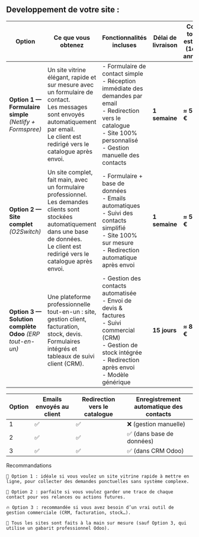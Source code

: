 ## Developpement de votre site :

| **Option**                                               | **Ce que vous obtenez**                                                                                                                                                                                  | **Fonctionnalités incluses**                                                                                                                                                     | **Délai de livraison** | **Coût total estimé (1ère année)** |
| -------------------------------------------------------- | -------------------------------------------------------------------------------------------------------------------------------------------------------------------------------------------------------- | -------------------------------------------------------------------------------------------------------------------------------------------------------------------------------- | ---------------------- | ---------------------------------- |
| **Option 1 — Formulaire simple** *(Netlify + Formspree)* | Un site vitrine élégant, rapide et sur mesure avec un formulaire de contact. <br>Les messages sont envoyés automatiquement par email. <br>Le client est redirigé vers le catalogue après envoi.          | - Formulaire de contact simple<br>- Réception immédiate des demandes par email<br>- Redirection vers le catalogue<br>- Site 100% personnalisé<br>- Gestion manuelle des contacts | **1 semaine**          | **≈ 510 €**                        |
| **Option 2 — Site complet** *(O2Switch)*                 | Un site complet, fait main, avec un formulaire professionnel. <br>Les demandes clients sont stockées automatiquement dans une base de données. <br>Le client est redirigé vers le catalogue après envoi. | - Formulaire + base de données<br>- Emails automatiques<br>- Suivi des contacts simplifié<br>- Site 100% sur mesure<br>- Redirection automatique après envoi                     | **1 semaine**          | **≈ 560 €**                        |
| **Option 3 — Solution complète Odoo** *(ERP tout-en-un)* | Une plateforme professionnelle tout-en-un : site, gestion client, facturation, stock, devis. <br>Formulaires intégrés et tableaux de suivi client (CRM).                                                 | - Gestion des contacts automatisée<br>- Envoi de devis & factures<br>- Suivi commercial (CRM)<br>- Gestion de stock intégrée<br>- Redirection après envoi<br>- Modèle générique  | **15 jours**           | **≈ 810 €**                        |



| Option | Emails envoyés au client | Redirection vers le catalogue | Enregistrement automatique des contacts |
| ------ | ------------------------ | ----------------------------- | --------------------------------------- |
| 1      | ✅                        | ✅                             | ❌ (gestion manuelle)                    |
| 2      | ✅                        | ✅                             | ✅ (dans base de données)                |
| 3      | ✅                        | ✅                             | ✅ (dans CRM Odoo)                       |



Recommandations

    🔹 Option 1 : idéale si vous voulez un site vitrine rapide à mettre en ligne, pour collecter des demandes ponctuelles sans système complexe.

    🔸 Option 2 : parfaite si vous voulez garder une trace de chaque contact pour vos relances ou actions futures.

    🔥 Option 3 : recommandée si vous avez besoin d’un vrai outil de gestion commerciale (CRM, facturation, stock…).

    💬 Tous les sites sont faits à la main sur mesure (sauf Option 3, qui utilise un gabarit professionnel Odoo).